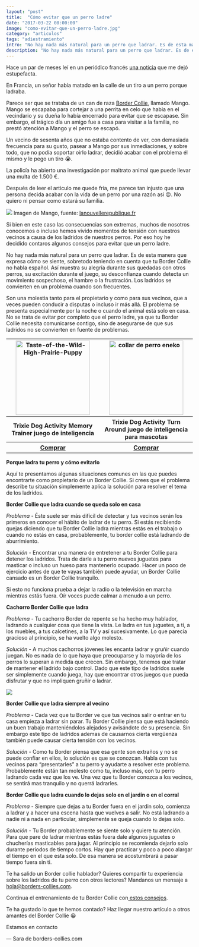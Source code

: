 ```yaml
---
layout: "post"
title:  "Cómo evitar que un perro ladre"
date: "2017-03-22 08:00:00"
image: "como-evitar-que-un-perro-ladre.jpg"
category: "articulos"
tags: "adiestramiento"
intro: "No hay nada más natural para un perro que ladrar. Es de esta manera que expresa cómo se siente, sobretodo teniendo en cuenta que tu Border Collie no habla español."
description: "No hay nada más natural para un perro que ladrar. Es de esta manera que expresa cómo se siente, sobretodo teniendo en cuenta que tu Border Collie no habla español. Así muestra su alegría durante sus quedadas con otros perros, su excitación durante el juego, su desconfianza..."
---
```


Hace un par de meses leí en un periódico francés [una noticia](http://www.lanouvellerepublique.fr/Vienne/Actualite/Faits-divers-justice/n/Contenus/Articles/2017/01/13/Le-chien-aboie-trop-il-l-abat-en-pleine-rue-2965802) que me dejó estupefacta.

En Francia, un señor había matado en la calle de un tiro a un perro porque ladraba.

Parece ser que se trataba de un can de raza [Border Collie](http://www.borders-collies.com/raza-de-perro-border-collie/), llamado Mango. Mango se escapaba para cortejar a una perrita en celo que habia en el vecindario y su dueña lo había encerrado para evitar que se escapase. Sin embargo, el trágico día un amigo fue a casa para visitar a la familia, no prestó atención a Mango y el perro se escapó.

Un vecino de sesenta años que no estaba contento de ver, con demasiada frecuencia para su gusto, pasear a Mango por sus inmediaciones, y sobre todo, que no podía soportar oirlo ladrar, decidió acabar con el problema él mismo y le pego un tiro 😭.

La policía ha abierto una investigación por maltrato animal que puede llevar una multa de 1.500 €.

Después de leer el articulo me quede fría, me parece tan injusto que una persona decida acabar con la vida de un perro por una razón asi 😠. No quiero ni pensar como estará su familia.

![](https://s3-us-west-2.amazonaws.com/notion-static/544c9924f3e24dcaaffc86835dec7d64/un-perro-asesinado-por-ladrar-mucho.jpg)
Imagen de Mango, fuente: [lanouvellerepublique.fr](http://lanouvellerepublique.fr)

Si bien en este caso las consecuencias son extremas, muchos de nosotros conocemos o incluso hemos vivido momentos de tensión con nuestros vecinos a causa de los ladridos de nuestros perros. Por eso hoy he decidido contaros algunos consejos para evitar que un perro ladre.

No hay nada más natural para un perro que ladrar. Es de esta manera que expresa cómo se siente, sobretodo teniendo en cuenta que tu Border Collie no habla español. Así muestra su alegría durante sus quedadas con otros perros, su excitación durante el juego, su desconfianza cuando detecta un movimiento sospechoso, el hambre o la frustración. Los ladridos se convierten en un problema cuando son frecuentes.

Son una molestia tanto para el propietario y como para sus vecinos, que a veces pueden conducir a disputas o incluso ir más allá. El problema se presenta especialmente por la noche o cuando el animal está solo en casa. No se trata de evitar por completo que el perro ladre, ya que tu Border Collie necesita comunicarse contigo, sino de asegurarse de que sus ladridos no se convierten en fuente de problemas.

<table class="stack">
  <thead>
    <tr>
      <th width="250" class="text-center"><a href="http://marketing.net.zooplus.es/ts/i3811177/tsc?amc=con.zooplus.268576.280776.9541&smc=280776&rmd=2&trg=http%3A%2F%2Fwww.zooplus.es%2F-326860%2Fshop%2F%252B5PRESAFF%2Ftienda_perros%2Fjuguetes_deporte_perros%2Fjuegos_inteligencia%2Ftrixie%2F449995"><img src="{{site.url}}/assets/img/productos/trixie-dog.jpg" width="200" height="auto" alt="Taste-of-the-Wild-High-Prairie-Puppy"></a></th>
      <th width="250" class="text-center"><a  href="http://marketing.net.zooplus.es/ts/i3811177/tsc?amc=con.zooplus.268576.280776.9541&smc=280776&rmd=2&trg=http%3A%2F%2Fwww.zooplus.es%2F-326860%2Fshop%2F%252B5PRESAFF%2Ftienda_perros%2Fjuguetes_deporte_perros%2Fjuegos_inteligencia%2Ftrixie%2F621369"><img src="{{site.url}}/assets/img/productos/trixie-dog-activity.jpg" width="200" height="auto" alt="collar de perro eneko"></a></th>
    </tr>
  </thead>
  <tbody>
     <tr>
      <th>Trixie Dog Activity Memory Trainer juego de inteligencia</th>
      <th>Trixie Dog Activity Turn Around juego de inteligencia para mascotas</th>
     </tr>
     <tr>
      <th><a class="button" href="http://marketing.net.zooplus.es/ts/i3811177/tsc?amc=con.zooplus.268576.280776.9541&smc=280776&rmd=2&trg=http%3A%2F%2Fwww.zooplus.es%2F-326860%2Fshop%2F%252B5PRESAFF%2Ftienda_perros%2Fjuguetes_deporte_perros%2Fjuegos_inteligencia%2Ftrixie%2F449995">Comprar</a></th>
        <th><a class="button" href="http://marketing.net.zooplus.es/ts/i3811177/tsc?amc=con.zooplus.268576.280776.9541&smc=280776&rmd=2&trg=http%3A%2F%2Fwww.zooplus.es%2F-326860%2Fshop%2F%252B5PRESAFF%2Ftienda_perros%2Fjuguetes_deporte_perros%2Fjuegos_inteligencia%2Ftrixie%2F621369">Comprar</a></th>
    </tr>
  </tbody>
</table>

 **Porque ladra tu perro y cómo evitarlo**

Aquí te presentamos algunas situaciones comunes en las que puedes encontrarte como propietario de un Border Collie. Si crees que el problema describe tu situación simplemente aplica la solución para resolver el tema de los ladridos.

 **Border Collie que ladra cuando se queda solo en casa**

 _Problema -_ Éste suele ser más difícil de detectar y tus vecinos serán los primeros en conocer el hábito de ladrar de tu perro. Si estás recibiendo quejas diciendo que tu Border Collie ladra mientras estás en el trabajo o cuando no estás en casa, probablemente, tu border collie está ladrando de aburrimiento.

 _Solución -_ Encontrar una manera de entretener a tu Border Collie para detener los ladridos. Trata de darle a tu perro nuevos juguetes para masticar o incluso un hueso para mantenerlo ocupado. Hacer un poco de ejercicio antes de que te vayas también puede ayudar, un Border Collie cansado es un Border Collie tranquilo.

Si esto no funciona prueba a dejar la radio o la televisión en marcha mientras estás fuera. Oír voces puede calmar a menudo a un perro.

 **Cachorro Border Collie que ladra**

 _Problema -_ Tu cachorro Border de repente se ha hecho muy hablador, ladrando a cualquier cosa que tiene la vista. Le ladra en tus juguetes, a ti, a los muebles, a tus calcetines, a la TV y así sucesivamente. Lo que parecía gracioso al principio, se ha vuelto algo molesto.

 _Solución -_ A muchos cachorros jóvenes les encanta ladrar y gruñir cuando juegan. No es nada de lo que haya que preocuparse y la mayoría de los perros lo superan a medida que crecen. Sin embargo, tenemos que tratar de mantener el ladrido bajo control. Dado que este tipo de ladridos suele ser simplemente cuando juega, hay que encontrar otros juegos que pueda disfrutar y que no impliquen gruñir o ladrar.

![](https://s3-us-west-2.amazonaws.com/notion-static/97baa631aeb246269a14c7a8d928642b/border-collie-cachorro-que-ladra.jpg)

 **Border Collie que ladra siempre al vecino**

 _Problema -_ Cada vez que tu Border ve que tus vecinos salir o entrar en tu casa empieza a ladrar sin parar. Tu Border Collie piensa que está haciendo un buen trabajo manteniéndolos alejados y avisándote de su presencia. Sin embargo este tipo de ladridos ademas de causarnos cierta vergüenza también puede causar cierta tensión con los vecinos.

 _Solución -_ Como tu Border piensa que esa gente son extraños y no se puede confiar en ellos, lo solución es que se conozcan. Habla con tus vecinos para “presentarles” a tu perro y ayudarte a resolver este problema. Probablemente están tan molesto como tu, incluso más, con tu perro ladrando cada vez que los ve. Una vez que tu Border conozca a los vecinos, se sentirá mas tranquilo y no querrá ladrarles.

 **Border Collie que ladra cuando lo dejas solo en el jardín o en el corral**

 _Problema -_ Siempre que dejas a tu Border fuera en el jardin solo, comienza a ladrar y a hacer una escena hasta que vuelves a salir. No está ladrando a nadie ni a nada en particular, simplemente se queja cuando lo dejas solo.

 _Solución -_ Tu Border probablemente se siente solo y quiere tu atención. Para que pare de ladrar mientras estás fuera dale algunos juguetes o chucherías masticables para jugar. Al principio se recomienda dejarlo solo durante períodos de tiempo cortos. Hay que practicar y poco a poco alargar el tiempo en el que esta solo. De esa manera se acostumbrará a pasar tiempo fuera sin ti.

Te ha salido un Border collie hablador? Quieres compartir tu experiencia sobre los ladridos de tu perro con otros lectores? Mandanos un mensaje a hola@borders-collies.com.<br>

Continua el entrenamiento de tu Border Collie con<a href="{{ site.url }}/border-collie-adiestramiento/"> estos consejos</a>.

Te ha gustado lo que te hemos contado? Haz llegar nuestro artículo a otros amantes del Border Collie 😀

Estamos en contacto

— Sara de borders-collies.com
